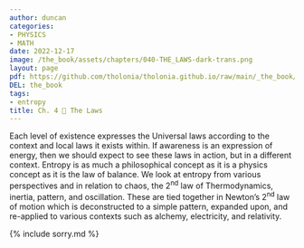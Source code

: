 ```yaml
---
author: duncan
categories:
- PHYSICS
- MATH
date: 2022-12-17
image: /the_book/assets/chapters/040-THE_LAWS-dark-trans.png
layout: page
pdf: https://github.com/tholonia/tholonia.github.io/raw/main/_the_book/assets/chapters/040-THE_LAWS.pdf
DEL: the_book
tags:
- entropy
title: Ch. 4 📜 The Laws
---
```


Each level of existence expresses the Universal laws according to the context and local laws it exists within.  If awareness is an expression of energy, then we should expect to see these laws in action, but in a different context.  Entropy is as much a philosophical concept as it is a physics concept as it is the law of balance.  We look at entropy from various perspectives and in relation to chaos, the 2<sup>nd</sup> law of Thermodynamics, inertia, pattern, and oscillation.  These are tied together in Newton’s 2<sup>nd</sup> law of motion which is deconstructed to a simple pattern, expanded upon, and re-applied to various contexts such as alchemy, electricity, and relativity.  

<!--more-->

{% include sorry.md %}
